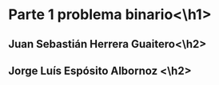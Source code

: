 <h1> <strong>Parte 1 problema binario</strong><\h1>
<h2> Juan Sebastián Herrera Guaitero<\h2>
<h2> Jorge Luís Espósito Albornoz <\h2>
